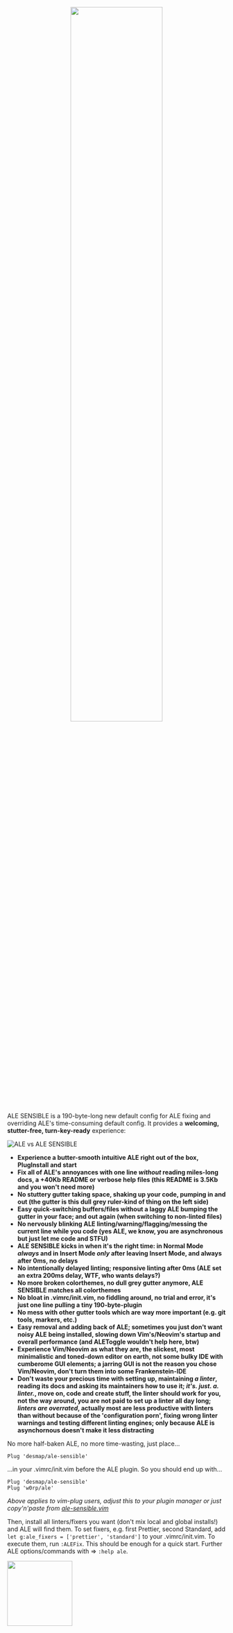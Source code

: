 <p align='center'><img src='https://user-images.githubusercontent.com/43666255/50660194-3c749200-0f9f-11e9-8668-520662ae79d0.png' width='65%'/></p>

ALE SENSIBLE is a 190-byte-long new default config for ALE fixing and overriding ALE's time-consuming default config. It provides a **welcoming, stutter-free, turn-key-ready** experience:

![ALE vs ALE SENSIBLE](https://user-images.githubusercontent.com/43666255/50661068-3df38980-0fa2-11e9-8a6c-e657232484db.png)

- **Experience a butter-smooth intuitive ALE right out of the box, PlugInstall and start** 
- **Fix all of ALE's annoyances with one line _without_ reading miles-long docs, a +40Kb README or verbose help files (this README is 3.5Kb and you won't need more)**
- **No stuttery gutter taking space, shaking up your code, pumping in and out (the gutter is this dull grey ruler-kind of thing on the left side)**
- **Easy quick-switching buffers/files without a laggy ALE bumping the gutter in your face; and out again (when switching to non-linted files)**
- **No nervously blinking ALE linting/warning/flagging/messing the current line while you code (yes ALE, we know, you are asynchronous but just let me code and STFU)**
- **ALE SENSIBLE kicks in when it's the right time: in Normal Mode _always_ and in Insert Mode _only_ after leaving Insert Mode, and always after 0ms, no delays** 
- **No intentionally delayed linting; responsive linting after 0ms (ALE set an extra 200ms delay, WTF, who wants delays?)**
- **No more broken colorthemes, no dull grey gutter anymore, ALE SENSIBLE matches all colorthemes**
- **No bloat in .vimrc/init.vim, no fiddling around, no trial and error, it's just one line pulling a tiny 190-byte-plugin**
- **No mess with other gutter tools which are way more important (e.g. git tools, markers, etc.)**
- **Easy removal and adding back of ALE; sometimes you just don't want noisy ALE being installed, slowing down Vim's/Neovim's startup and overall performance (and ALEToggle wouldn't help here, btw)**
- **Experience Vim/Neovim as what they are, the slickest, most minimalistic and toned-down editor on earth, not some bulky IDE with cumberome GUI elements; a jarring GUI is not the reason you chose Vim/Neovim, don't turn them into some Frankenstein-IDE**
- **Don't waste your precious time with setting up, maintaining _a linter_, reading its docs and asking its maintainers how to use it; _it's. just. a. linter._, move on, code and create stuff, the linter should work for you, not the way around, you are not paid to set up a linter all day long; _linters are overrated_, actually most are less productive with linters than without because of the 'configuration porn', fixing wrong linter warnings and testing different linting engines; only because ALE is asynchornous doesn't make it less distracting**

No more half-baken ALE, no more time-wasting, just place...
```
Plug 'desmap/ale-sensible'
```
...in your .vimrc/init.vim before the ALE plugin. So you should end up with...
```
Plug 'desmap/ale-sensible'
Plug 'w0rp/ale'
```
_Above applies to vim-plug users, adjust this to your plugin manager or just copy'n'paste from [ale-sensible.vim](https://github.com/desmap/ale-sensible/blob/master/plugin/ale-sensible.vim)_

Then, install all linters/fixers you want (don't mix local and global installs!) and ALE will find them. To set fixers, e.g. first Prettier, second Standard, add `let g:ale_fixers = ['prettier', 'standard']` to your .vimrc/init.vim. To execute them, run `:ALEFix`. This should be enough for a quick start. Further ALE options/commands with => `:help ale`.

<img src='https://user-images.githubusercontent.com/43666255/50661376-413b4500-0fa3-11e9-9bd4-7248514f576a.png' width=150/>
